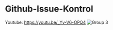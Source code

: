 # Github-Issue-Kontrol
Youtube: https://youtu.be/_Yv-V6-OPQ4
![Group 3](https://user-images.githubusercontent.com/82456006/184483189-73f2a7eb-6d44-4357-83a1-f2f19fa17934.png)
